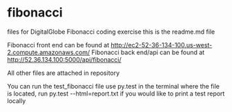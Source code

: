 # fibonacci
files for DigitalGlobe Fibonacci coding exercise
this is the readme.md file 

Fibonacci front end can be found at http://ec2-52-36-134-100.us-west-2.compute.amazonaws.com/
Fibonacci back end/api can be found at http://52.36.134.100:5000/api/fibonacci/<num>

All other files are attached in repository

You can run the test_fibonacci file use py.test in the terminal where the file is located, run py.test --html=report.txt if you would like to print a test report locally 

